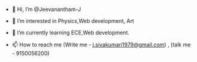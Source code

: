 - 👋 Hi, I’m @Jeevanantham-J
- 👀 I’m interested in Physics,Web development, Art
- 🌱 I’m currently learning ECE,Web development.

- 📫 How to reach me (Write me - j.sivakumari1979@gmail.com) , (talk me - 9150056200)



<!---
Jeevanantham-J/Jeevanantham-J is a ✨ special ✨ repository because its `README.md` (this file) appears on your GitHub profile.
You can click the Preview link to take a look at your changes.
--->
